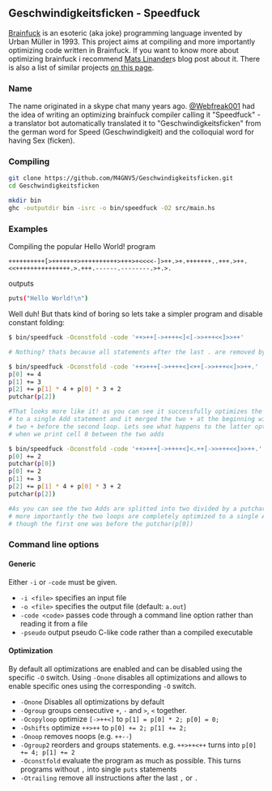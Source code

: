 ## Geschwindigkeitsficken - Speedfuck

[Brainfuck](https://en.wikipedia.org/wiki/Brainfuck) is an esoteric (aka joke)
programming language invented by Urban Müller in 1993. This project aims at
compiling and more importantly optimizing code written in Brainfuck. If you
want to know more about optimizing brainfuck i recommend [Mats Linander](http://calmerthanyouare.org/2015/01/07/optimizing-brainfuck.html)s blog
post about it. There is also a list of similar projects [on this page](https://github.com/lifthrasiir/esotope-bfc/wiki/Comparison).

### Name

The name originated in a skype chat many years ago. [@Webfreak001](https://github.com/WebFreak001) had the idea of
writing an optimizing brainfuck compiler calling it "Speedfuck" - a translator
bot automatically translated it to "Geschwindigkeitsficken" from the german word
for Speed (Geschwindigkeit) and the colloquial word for having Sex (ficken).

### Compiling

```sh
git clone https://github.com/M4GNV5/Geschwindigkeitsficken.git
cd Geschwindigkeitsficken

mkdir bin
ghc -outputdir bin -isrc -o bin/speedfuck -O2 src/main.hs
```

### Examples

Compiling the popular Hello World! program
```b
++++++++++[>+++++++>++++++++++>+++>+<<<<-]>++.>+.+++++++..+++.>++.<<+++++++++++++++.>.+++.------.--------.>+.>.
```
outputs
```sh
puts("Hello World!\n")
```

Well duh! But thats kind of boring so lets take a simpler program and disable constant folding:
```sh
$ bin/speedfuck -Oconstfold -code '++>++[->++++<]<[->>+++<<]>>++'

# Nothing? thats because all statements after the last . are removed by -Otrailing

$ bin/speedfuck -Oconstfold -code '++>+++[->++++<]<++[->>+++<<]>>++.'
p[0] += 4
p[1] += 3
p[2] += p[1] * 4 + p[0] * 3 + 2
putchar(p[2])

#That looks more like it! as you can see it successfully optimizes the two loops
# to a single Add statement and it merged the two + at the beginning with the
# two + before the second loop. Lets see what happens to the latter optimization
# when we print cell 0 between the two adds

$ bin/speedfuck -Oconstfold -code '++>+++[->++++<]<.++[->>+++<<]>>++.'
p[0] += 2
putchar(p[0])
p[0] += 2
p[1] += 3
p[2] += p[1] * 4 + p[0] * 3 + 2
putchar(p[2])

#As you can see the two Adds are splitted into two divided by a putchar. But
# more importantly the two loops are completely optimized to a single Add even
# though the first one was before the putchar(p[0])
```

### Command line options

#### Generic
Either `-i` or `-code` must be given.
- `-i <file>` specifies an input file
- `-o <file>` specifies the output file (default: `a.out`)
- `-code <code>` passes code through a command line option rather than reading it from a file
- `-pseudo` output pseudo C-like code rather than a compiled executable

#### Optimization
By default all optimizations are enabled and can be disabled using the specific
`-O` switch. Using `-Onone` disables all optimizations and allows to enable
specific ones using the corresponding `-O` switch.

- `-Onone` Disables all optimizations by default
- `-Ogroup` groups censecutive `+`, `-` and `>`, `<` together.
- `-Ocopyloop` optimize `[->++<]` to `p[1] = p[0] * 2; p[0] = 0;`
- `-Oshifts` optimize `++>++` to `p[0] += 2; p[1] += 2;`
- `-Onoop` removes noops (e.g. `++--`)
- `-Ogroup2` reorders and groups statements. e.g. `++>++<++` turns into `p[0] += 4; p[1] += 2`
- `-Oconstfold` evaluate the program as much as possible. This turns programs without `,` into single `puts` statements
- `-Otrailing` remove all instructions after the last `,` or `.`

